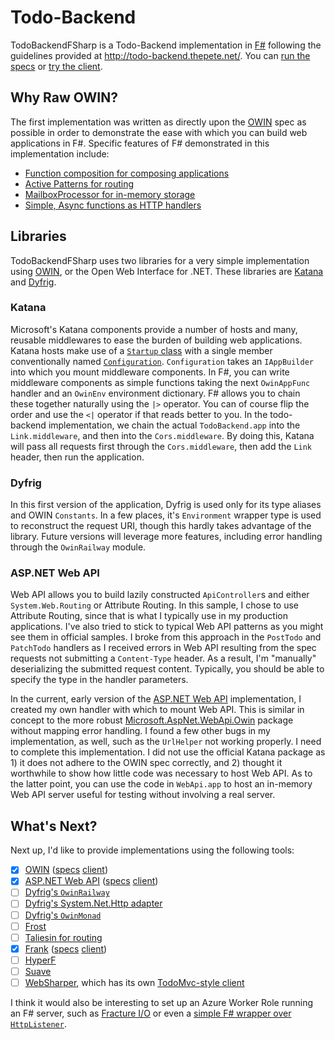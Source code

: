 # Todo-Backend

TodoBackendFSharp is a Todo-Backend implementation in [F#](http://fsharp.org/)
following the guidelines provided at http://todo-backend.thepete.net/.
You can [run the specs](http://todo-backend.thepete.net/specs/index.html?http://todo-backend-fsharp.azurewebsites.net/owin) or
[try the client](http://todo-backend.thepete.net/client/index.html?http://todo-backend-fsharp.azurewebsites.net/owin).

## Why Raw OWIN?

The first implementation was written as directly upon the [OWIN](http://owin.org/) spec as possible in order
to demonstrate the ease with which you can build web applications in F#. Specific features of F# demonstrated
in this implementation include:

* [Function composition for composing applications](https://github.com/panesofglass/TodoBackendFSharp/blob/master/src/TodoBackend/Startup.fs#L78-83)
* [Active Patterns for routing](https://github.com/panesofglass/TodoBackendFSharp/blob/master/src/TodoBackend/Owin.fs#L186-214)
* [MailboxProcessor for in-memory storage](https://github.com/panesofglass/TodoBackendFSharp/blob/master/src/TodoBackend/TodoStorage.fs)
* [Simple, Async functions as HTTP handlers](https://github.com/panesofglass/TodoBackendFSharp/blob/master/src/TodoBackend/Owin.fs#L40-163)

## Libraries

TodoBackendFSharp uses two libraries for a very simple implementation using [OWIN](http://owin.org/), or the Open Web Interface for .NET.
These libraries are [Katana](https://katanaproject.codeplex.com/) and [Dyfrig](https://github.com/fsprojects/dyfrig).

### Katana

Microsoft's Katana components provide a number of hosts and many, reusable middlewares to ease the burden of
building web applications. Katana hosts make use of a [`Startup` class](https://github.com/panesofglass/TodoBackendFSharp/blob/master/src/TodoBackend/Startup.fs#L71)
with a single member conventionally named [`Configuration`](https://github.com/panesofglass/TodoBackendFSharp/blob/master/src/TodoBackend/Startup.fs#L76).
`Configuration` takes an `IAppBuilder` into which you mount middleware components.
In F#, you can write middleware components as simple functions taking the next `OwinAppFunc` handler
and an `OwinEnv` environment dictionary. F# allows you to chain these together naturally using the
`|>` operator. You can of course flip the order and use the `<|` operator if that reads better to you.
In the todo-backend implementation, we chain the actual `TodoBackend.app` into the `Link.middleware`,
and then into the `Cors.middleware`. By doing this, Katana will pass all requests first through the
`Cors.middleware`, then add the `Link` header, then run the application.

### Dyfrig

In this first version of the application, Dyfrig is used only for its type aliases and OWIN `Constants`.
In a few places, it's `Environment` wrapper type is used to reconstruct the request URI, though this hardly
takes advantage of the library. Future versions will leverage more features, including error handling through
the `OwinRailway` module.

### ASP.NET Web API

Web API allows you to build lazily constructed `ApiController`s and either `System.Web.Routing` or Attribute Routing. In this sample, I chose
to use Attribute Routing, since that is what I typically use in my production applications. I've also tried to stick to typical Web API
patterns as you might see them in official samples. I broke from this approach in the `PostTodo` and `PatchTodo` handlers
as I received errors in Web API resulting from the spec requests not submitting a `Content-Type` header. As a result, I'm "manually"
deserializing the submitted request content. Typically, you should be able to specify the type in the handler parameters.

In the current, early version of the [ASP.NET Web API](http://asp.net/web-api) implementation,
I created my own handler with which to mount Web API. This is similar in concept to the more robust [Microsoft.AspNet.WebApi.Owin](https://www.nuget.org/packages/Microsoft.AspNet.WebApi.Owin)
package without mapping error handling. I found a few other bugs in my implementation, as well, such as the `UrlHelper` not working properly.
I need to complete this implementation. I did not use the official Katana package as 1) it does not adhere to the OWIN spec correctly,
and 2) thought it worthwhile to show how little code was necessary to host Web API. As to the latter point, you can use the code in `WebApi.app`
to host an in-memory Web API server useful for testing without involving a real server.

## What's Next?

Next up, I'd like to provide implementations using the following tools:

- [x] [OWIN](http://owin.org/) ([specs](http://todo-backend.thepete.net/specs/index.html?http://todo-backend-fsharp.azurewebsites.net/owin) [client](http://todo-backend.thepete.net/client/index.html?http://todo-backend-fsharp.azurewebsites.net/owin))
- [x] [ASP.NET Web API](http://asp.net/web-api) ([specs](http://todo-backend.thepete.net/specs/index.html?http://todo-backend-fsharp.azurewebsites.net/webapi) [client](http://todo-backend.thepete.net/client/index.html?http://todo-backend-fsharp.azurewebsites.net/webapi))
- [ ] [Dyfrig's `OwinRailway`](https://github.com/fsprojects/dyfrig/blob/master/src/Dyfrig/OwinRailway.fsi)
- [ ] [Dyfrig's System.Net.Http adapter](https://github.com/fsprojects/dyfrig/blob/master/src/Dyfrig/SystemNetHttpAdapter.fsi)
- [ ] [Dyfrig's `OwinMonad`](https://github.com/fsprojects/dyfrig/blob/master/src/Dyfrig/OwinApp.fsi#L35)
- [ ] [Frost](https://github.com/xyncro/frost)
- [ ] [Taliesin for routing](https://github.com/frank-fs/taliesin)
- [x] [Frank](http://frankfs.net/) ([specs](http://todo-backend.thepete.net/specs/index.html?http://todo-backend-fsharp.azurewebsites.net/frank) [client](http://todo-backend.thepete.net/client/index.html?http://todo-backend-fsharp.azurewebsites.net/frank))
- [ ] [HyperF](https://github.com/eulerfx/HyperF)
- [ ] [Suave](http://suave.io/)
- [ ] [WebSharper](http://websharper.com/), which has its own [TodoMvc-style client](http://intellifactory.github.io/websharper.ui.next/#samples/samples/TodoList)

I think it would also be interesting to set up an Azure Worker Role running an F# server, such as [Fracture I/O](https://github.com/fracture-io/fracture) or even a [simple F# wrapper over `HttpListener`](http://msdn.microsoft.com/en-us/library/vstudio/hh297120(v=vs.100).aspx).
